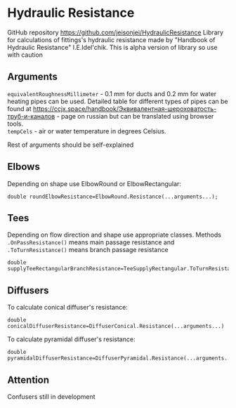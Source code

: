 # Hydraulic Resistance
GitHub repository <https://github.com/jeisonjei/HydraulicResistance>
Library for calculations of fittings's hydraulic resistance made by "Handbook of Hydraulic Resistance" I.E.Idel'chik. This is alpha version of library so use with caution
## Arguments
`equivalentRoughnessMillimeter` - 0.1 mm for ducts and 0.2 mm for water heating pipes can be used. Detailed table for different types of pipes can be found at <https://ccjx.space/handbook/Эквивалентная-шероховатость-труб-и-каналов> - page on russian but can be translated using browser tools.  
`tempCels` - air or water temperature in degrees Celsius.
  
Rest of arguments should be self-explained
## Elbows
Depending on shape use ElbowRound or ElbowRectangular:
```
double roundElbowResistance=ElbowRound.Resistance(...arguments...);
```
## Tees
Depending on flow direction and shape use appropriate classes. Methods `.OnPassResistance()` means main passage resistance and `.ToTurnResistance()` means branch passage resistance
```
double supplyTeeRectangularBranchResistance=TeeSupplyRectangular.ToTurnResistance(...arguments...);
```
## Diffusers
To calculate conical diffuser's resistance:
```
double conicalDiffuserResistance=DiffuserConical.Resistance(...arguments...)
```
To calculate pyramidal diffuser's resistance:
```
double pyramidalDiffuserResistance=DiffuserPyramidal.Resistance(...arguments...)
```
## Attention
Confusers still in development
